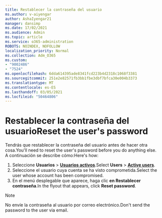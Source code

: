 ```yaml
---
title: Restablecer la contraseña del usuario
ms.author: v-aiyengar
author: AshaIyengar21
manager: dansimp
ms.date: 17/02/2021
ms.audience: Admin
ms.topic: article
ms.service: o365-administration
ROBOTS: NOINDEX, NOFOLLOW
localization_priority: Normal
ms.collection: Adm_O365
ms.custom:
- "9002486"
- "7524"
ms.openlocfilehash: 6dda614395ade8341fcd223b4d2318c1068f3381
ms.sourcegitcommit: 251e2e82571fb3bb1fbe3dbf7bfca30e004b3373
ms.translationtype: MT
ms.contentlocale: es-ES
ms.lasthandoff: 03/05/2021
ms.locfileid: "50464806"
---
```

# <a name="reset-the-users-password"></a><span data-ttu-id="b5e35-102">Restablecer la contraseña del usuario</span><span class="sxs-lookup"><span data-stu-id="b5e35-102">Reset the user's password</span></span>

<span data-ttu-id="b5e35-103">Tendrás que restablecer la contraseña del usuario antes de hacer otra cosa.</span><span class="sxs-lookup"><span data-stu-id="b5e35-103">You'll need to reset the user's password before you do anything else.</span></span> <span data-ttu-id="b5e35-104">A continuación se describe cómo:</span><span class="sxs-lookup"><span data-stu-id="b5e35-104">Here's how:</span></span>

1. <span data-ttu-id="b5e35-105">Seleccione **Usuarios**  >  **[Usuarios activos](https://go.microsoft.com/fwlink/p/?linkid=834822)**.</span><span class="sxs-lookup"><span data-stu-id="b5e35-105">Select **Users** > **[Active users](https://go.microsoft.com/fwlink/p/?linkid=834822)**.</span></span>
1. <span data-ttu-id="b5e35-106">Seleccione el usuario cuya cuenta se ha visto comprometida.</span><span class="sxs-lookup"><span data-stu-id="b5e35-106">Select the user whose account has been compromised.</span></span>
1. <span data-ttu-id="b5e35-107">En el menú desplegable que aparece, haga clic **en Restablecer contraseña**.</span><span class="sxs-lookup"><span data-stu-id="b5e35-107">In the flyout that appears, click **Reset password**.</span></span>

> [!NOTE]
> <span data-ttu-id="b5e35-108">No envíe la contraseña al usuario por correo electrónico.</span><span class="sxs-lookup"><span data-stu-id="b5e35-108">Don't send the password to the user via email.</span></span>
